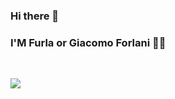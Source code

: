 ### Hi there 👋
### I'M Furla or Giacomo Forlani 👨‍💻
<br>

<!--
**Giacomo-Forlani/Giacomo-Forlani** is a ✨ _special_ ✨ repository because its `README.md` (this file) appears on your GitHub profile.

Here are some ideas to get you started:

- 🔭 I’m currently working on ...
- 🌱 I’m currently learning ...
- 👯 I’m looking to collaborate on ...
- 🤔 I’m looking for help with ...
- 💬 Ask me about ...
- 📫 How to reach me: ...
- 😄 Pronouns: ...
- ⚡ Fun fact: ...
-->
<a href="https://github.com/Giacomo-Forlani/github-readme-stats"><img align="center" src="https://github-readme-stats.vercel.app/api/top-langs/?username=Giacomo-Forlani&layout=compact&theme=buefy&hide_border=true" /></a>
